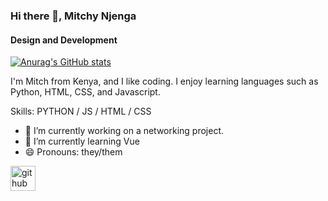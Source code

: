 ### Hi there 👋, Mitchy Njenga
#### Design and Development


[![Anurag's GitHub stats](https://github-readme-stats.vercel.app/api?username=Mitchy254)](https://github.com/anuraghazra/github-readme-stats)


I'm Mitch from Kenya, and I like coding. I enjoy learning languages such as Python, HTML, CSS, and Javascript.

Skills: PYTHON / JS / HTML / CSS

- 🔭 I’m currently working on a networking project. 
- 🌱 I’m currently learning Vue 
- 😄 Pronouns: they/them 


[<img src='https://cdn.jsdelivr.net/npm/simple-icons@3.0.1/icons/github.svg' alt='github' height='40'>](https://github.com/Mitchy254)  




